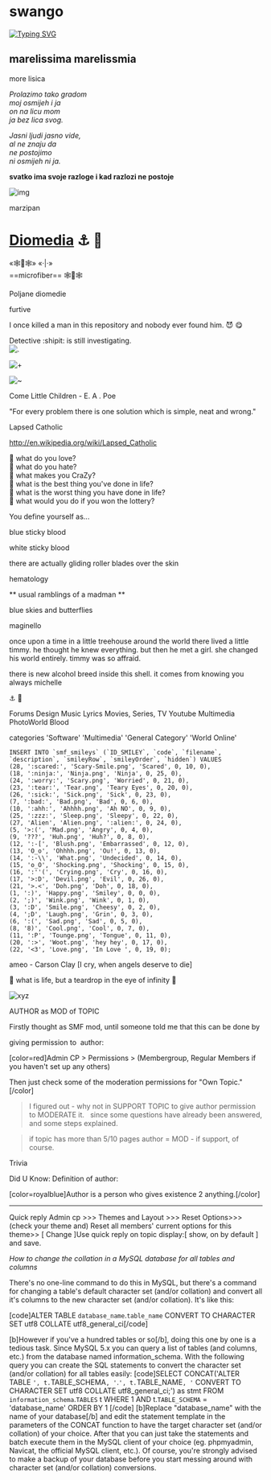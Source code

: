 # swango

[![Typing SVG](https://readme-typing-svg.demolab.com?font=Fira+Code&pause=1000&width=435&lines=Capybaras+are+awesome;Capybaras+are+fun;Capybaras+are+supercool)](https://git.io/typing-svg)

marelissima
marelissmia
---
more lisica

_Prolazimo tako gradom  
moj osmijeh i ja  
on na licu mom  
ja bez lica svog._

_Jasni ljudi jasno vide,  
al ne znaju da  
ne postojimo  
ni osmijeh ni ja._


**svatko ima svoje razloge
i kad razlozi ne postoje**


![img](https://assets.codepen.io/662872/internal/avatars/users/default.png?fit=crop&format=auto&height=512&version=1555914571&width=512)

marzipan


# [Diomedia](https://diomed.github.io/diomedia) :anchor: :trident:

«🕸🔱🕸»
«·|·»  
==microfiber==
🕸🔱🕸

Poljane diomedie

furtive  

I once killed a man in this repository
and nobody ever found him. :smiling_imp: :yum:

Detective :shipit: is still investigating.  
![.](http://40.media.tumblr.com/76e5d4bc277a96afed0b4afd0e0326dd/tumblr_inline_nm499qAPOz1r6eo58_540.png)

![+](https://31.media.tumblr.com/eab6bb3e60a77c54a1f0c3954b1b018d/tumblr_noil3axrUf1qhnszoo1_400.gif)

![~](http://www.clker.com/cliparts/e/c/c/3/1330741709642872231love-birds-on-branch-650x550-hi.png)  

Come Little Children  - E. A . Poe

"For every problem there is one solution which is simple, neat and wrong." 


Lapsed Catholic

http://en.wikipedia.org/wiki/Lapsed_Catholic

:gem: what do you love?  
:gem: what do you hate?  
:gem: what makes you CraZy?  
:gem: what is the best thing you've done in life?  
:gem: what is the worst thing you have done in life?  
:gem: what would you do if you won the lottery?

You define yourself as...

blue sticky blood

white sticky blood


there are actually gliding roller blades over the skin

hematology

** usual ramblings of a madman **

blue skies and butterflies

maginello

once upon a time in a little treehouse around the world there lived a little timmy. he thought he knew everything. but then he met a girl. she changed his world entirely. timmy was so affraid.

there is new alcohol breed inside this shell. it comes from knowing you always michelle

:anchor: :baby:

Forums
Design
Music
Lyrics
Movies, Series, TV
Youtube Multimedia
PhotoWorld
Blood

categories
'Software'
'Multimedia'
'General Category'
'World Online'

```
INSERT INTO `smf_smileys` (`ID_SMILEY`, `code`, `filename`, `description`, `smileyRow`, `smileyOrder`, `hidden`) VALUES
(28, ':scared:', 'Scary-Smile.png', 'Scared', 0, 10, 0),
(18, ':ninja:', 'Ninja.png', 'Ninja', 0, 25, 0),
(24, ':worry:', 'Scary.png', 'Worried', 0, 21, 0),
(23, ':tear:', 'Tear.png', 'Teary Eyes', 0, 20, 0),
(26, ':sick:', 'Sick.png', 'Sick', 0, 23, 0),
(7, ':bad:', 'Bad.png', 'Bad', 0, 6, 0),
(10, ':ahh:', 'Ahhhh.png', 'Ah NO', 0, 9, 0),
(25, ':zzz:', 'Sleep.png', 'Sleepy', 0, 22, 0),
(27, 'Alien', 'Alien.png', ':alien:', 0, 24, 0),
(5, '>:(', 'Mad.png', 'Angry', 0, 4, 0),
(9, '???', 'Huh.png', 'Huh?', 0, 8, 0),
(12, ':-[', 'Blush.png', 'Embarrassed', 0, 12, 0),
(13, 'O_o', 'Ohhhh.png', 'Ou!', 0, 13, 0),
(14, ':-\\', 'What.png', 'Undecided', 0, 14, 0),
(15, 'o_O', 'Shocking.png', 'Shocking', 0, 15, 0),
(16, ':''(', 'Crying.png', 'Cry', 0, 16, 0),
(17, '>:D', 'Devil.png', 'Evil', 0, 26, 0),
(21, '>.<', 'Doh.png', 'Doh', 0, 18, 0),
(1, ':)', 'Happy.png', 'Smiley', 0, 0, 0),
(2, ';)', 'Wink.png', 'Wink', 0, 1, 0),
(3, ':D', 'Smile.png', 'Cheesy', 0, 2, 0),
(4, ';D', 'Laugh.png', 'Grin', 0, 3, 0),
(6, ':(', 'Sad.png', 'Sad', 0, 5, 0),
(8, '8)', 'Cool.png', 'Cool', 0, 7, 0),
(11, ':P', 'Tounge.png', 'Tongue', 0, 11, 0),
(20, ':>', 'Woot.png', 'hey hey', 0, 17, 0),
(22, '<3', 'Love.png', 'In Love ', 0, 19, 0);
```

ameo - Carson Clay [I cry, when angels deserve to die]

:gem: what is life, but a teardrop in the eye of infinity :gem:

![xyz](http://img.photobucket.com/albums/v162/phennec/Alexander%20Skarsgard/Askars_starpower103.png)

AUTHOR as MOD of TOPIC

Firstly thought as SMF mod, until someone told me that this can be done by 

giving permission to  author:

[color=red]Admin CP > Permissions > (Membergroup, Regular Members if you haven't set up any others) 

Then just check some of the moderation permissions for "Own Topic." [/color]

> I figured out - why not in SUPPORT TOPIC to give author permission to MODERATE it.
   since some questions have already been answered, and some steps explained.

> if topic has more than 5/10 pages author = MOD - if support, of course.



Trivia

Did U Know: Definition of author:

[color=royalblue]Author is a person who gives existence 2 anything.[/color]
***************************************

Quick reply
Admin cp >>> Themes and Layout >>> Reset Options>>> (check your theme and) Reset all members' current options for this theme>> [ Change ]Use quick reply on topic display:[ show, on by default ] and save.


*How to change the collation in a MySQL database for all tables and columns*

There's no one-line command to do this in MySQL, but there's a command for changing a table's default character set (and/or collation) and convert all it's columns to the new character set (and/or collation). It's like this:

[code]ALTER TABLE `database_name`.`table_name` CONVERT TO CHARACTER SET utf8 COLLATE utf8_general_ci[/code]

[b]However if you've a hundred tables or so[/b], doing this one by one is a tedious task. Since MySQL 5.x you can query a list of tables (and columns, etc.) from the database named information_schema. With the following query you can create the SQL statements to convert the character set (and/or collation) for all tables easily:
[code]SELECT CONCAT('ALTER TABLE `', t.`TABLE_SCHEMA`, '`.`', t.`TABLE_NAME`, '` CONVERT TO CHARACTER SET utf8 COLLATE utf8_general_ci;') as stmt
FROM `information_schema`.`TABLES` t
WHERE 1
AND t.`TABLE_SCHEMA` = 'database_name'
ORDER BY 1
[/code]
[b]Replace "database_name" with the name of your database[/b] and edit the statement template in the parameters of the CONCAT function to have the target character set (and/or collation) of your choice. After that you can just take the statements and batch execute them in the MySQL client of your choice (eg. phpmyadmin, Navicat, the official MySQL client, etc.). Of course, you're strongly advised to make a backup of your database before you start messing around with character set (and/or collation) conversions.
